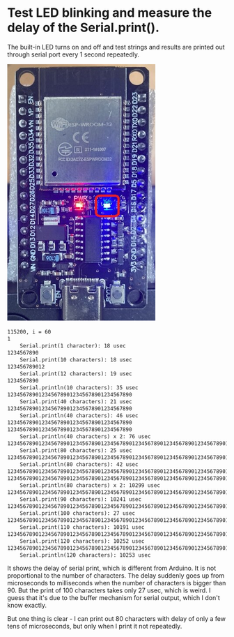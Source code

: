 # Test LED blinking and measure the delay of the Serial.print().

The built-in LED turns on and off and test strings and results are printed out through serial port every 1 second repeatedly.

![Blinking built-in LED](blinking_led.jpg)

```
115200, i = 60
1
	Serial.print(1 character): 18 usec
1234567890
	Serial.print(10 characters): 18 usec
123456789012
	Serial.print(12 characters): 19 usec
1234567890
	Serial.println(10 characters): 35 usec
1234567890123456789012345678901234567890
	Serial.print(40 characters): 21 usec
1234567890123456789012345678901234567890
	Serial.println(40 characters): 46 usec
1234567890123456789012345678901234567890
1234567890123456789012345678901234567890
	Serial.println(40 characters) x 2: 76 usec
12345678901234567890123456789012345678901234567890123456789012345678901234567890
	Serial.print(80 characters): 25 usec
12345678901234567890123456789012345678901234567890123456789012345678901234567890
	Serial.println(80 characters): 42 usec
12345678901234567890123456789012345678901234567890123456789012345678901234567890
12345678901234567890123456789012345678901234567890123456789012345678901234567890
	Serial.println(80 characters) x 2: 10299 usec
123456789012345678901234567890123456789012345678901234567890123456789012345678901234567890
	Serial.print(90 characters): 10241 usec
1234567890123456789012345678901234567890123456789012345678901234567890123456789012345678901234567890
	Serial.print(100 characters): 27 usec
12345678901234567890123456789012345678901234567890123456789012345678901234567890123456789012345678901234567890
	Serial.print(110 characters): 10191 usec
123456789012345678901234567890123456789012345678901234567890123456789012345678901234567890123456789012345678901234567890
	Serial.print(120 characters): 10252 usec
123456789012345678901234567890123456789012345678901234567890123456789012345678901234567890123456789012345678901234567890
	Serial.println(120 characters): 10253 usec
```

It shows the delay of serial print, which is different from Arduino. It is not proportional to the number of characters. The delay suddenly goes up from microseconds to milliseconds when the number of characters is bigger than 90. But the print of 100 characters takes only 27 usec, which is weird. I guess that it's due to the buffer mechanism for serial output, which I don't know exactly.

But one thing is clear - I can print out 80 characters with delay of only a few tens of microseconds, but only when I print it not repeatedly. 

